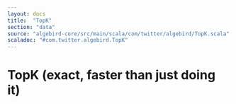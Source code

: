 ```yaml
---
layout: docs
title:  "TopK"
section: "data"
source: "algebird-core/src/main/scala/com/twitter/algebird/TopK.scala"
scaladoc: "#com.twitter.algebird.TopK"
---
```


# TopK (exact, faster than just doing it)
